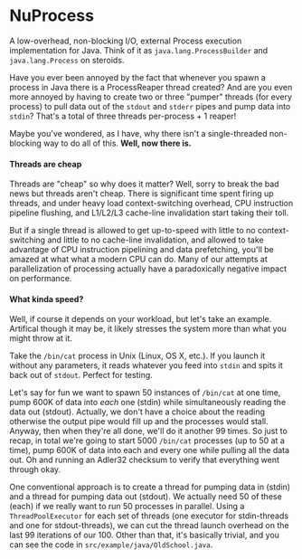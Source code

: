 NuProcess
=========

A low-overhead, non-blocking I/O, external Process execution implementation for Java.  Think of it as ``java.lang.ProcessBuilder``
and ``java.lang.Process`` on steroids.

Have you ever been annoyed by the fact that whenever you spawn a process in Java there is a ProcessReaper thread created?
And are you even more annoyed by having to create two or three "pumper" threads (for every process) to pull data out of the
``stdout`` and ``stderr`` pipes and pump data into ``stdin``?  That's a total of three threads per-process + 1 reaper!

Maybe you've wondered, as I have, why there isn't a single-threaded non-blocking way to do all of this.  **Well, now there is.**

#### Threads are cheap ####
Threads are "cheap" so why does it matter?  Well, sorry to break the bad news but threads aren't cheap.  There is 
significant time spent firing up threads, and under heavy load context-switching overhead, CPU instruction pipeline
flushing, and L1/L2/L3 cache-line invalidation start taking their toll.

But if a single thread is allowed to get up-to-speed with little to no context-switching and little to no cache-line 
invalidation, and allowed to take advantage of CPU instruction pipelining and data prefetching, you'll be amazed at what
what a modern CPU can do.  Many of our attempts at parallelization of processing actually have a paradoxically negative
impact on performance.

#### What kinda speed? ####
Well, if course it depends on your workload, but let's take an example.  Artifical though it may be, it likely stresses
the system more than what you might throw at it.

Take the ``/bin/cat`` process in Unix (Linux, OS X, etc.).  If you launch it without any parameters, it reads whatever
you feed into ``stdin`` and spits it back out of ``stdout``.  Perfect for testing.

Let's say for fun we want to spawn 50 instances of ``/bin/cat`` at one time, pump 600K of data into *each* one (stdin) 
while simultaneously reading the data out (stdout).  Actually, we don't have a choice about the reading otherwise the
output pipe would fill up and the processes would stall.  Anyway, then when they're all done, we'll do it another 99 times.
So just to recap, in total we're going to start 5000 ``/bin/cat`` processes (up to 50 at a time), pump 600K of data into each
and every one while pulling all the data out.  Oh and running an Adler32 checksum to verify that everything went
through okay.

One conventional approach is to create a thread for pumping data in (stdin) and a thread for pumping data out (stdout).
We actually need 50 of these (each) if we really want to run 50 processes in parallel.  Using a ``ThreadPoolExecutor``
for each set of threads (one executor for stdin-threads and one for stdout-threads), we can cut the thread launch
overhead on the last 99 iterations of our 100.  Other than that, it's basically trivial, and you can see the code in
``src/example/java/OldSchool.java``.

